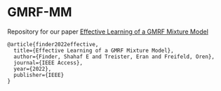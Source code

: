 # GMRF-MM

Repository for our paper [Effective Learning of a GMRF Mixture Model](https://ieeexplore.ieee.org/abstract/document/9676590)

```
@article{finder2022effective,
  title={Effective Learning of a GMRF Mixture Model},
  author={Finder, Shahaf E and Treister, Eran and Freifeld, Oren},
  journal={IEEE Access},
  year={2022},
  publisher={IEEE}
}
```

